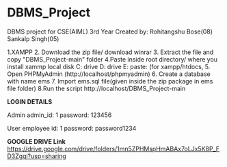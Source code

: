 # DBMS_Project
DBMS project for CSE(AIML) 3rd Year
Created by:
Rohitangshu Bose(08)
Sankalp Singh(05)

1.XAMPP
2. Download the zip file/ download winrar
3. Extract the file and copy "DBMS_Project-main" folder
4.Paste inside root directory/ where you install xammp local disk C: drive D: drive E: paste: (for xampp/htdocs, 
5. Open PHPMyAdmin (http://localhost/phpmyadmin)
6. Create a database with name ems
7. Import ems.sql file(given inside the zip package in ems file folder)
8.Run the script http://localhost/DBMS_Project-main


**LOGIN DETAILS** 

Admin
admin_id: 1
password: 123456

User
employee id: 1
password: password1234

**GOOGLE DRIVE Link**
https://drive.google.com/drive/folders/1mn5ZPHMspHmABAx7oLJx5K8P_FD3Zgqj?usp=sharing
